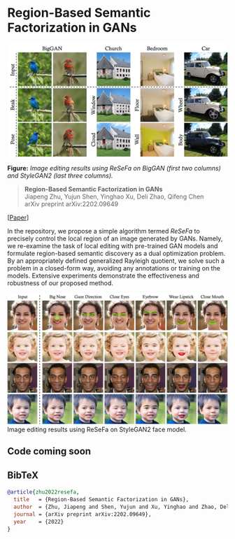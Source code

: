 # Region-Based Semantic Factorization in GANs

![image](./docs/assets/teaser.jpg)

**Figure:** *Image editing results using ReSeFa on BigGAN (first two columns) and StyleGAN2 (last three columns).*


> **Region-Based Semantic Factorization in GANs** <br>
> Jiapeng Zhu, Yujun Shen, Yinghao Xu, Deli Zhao, Qifeng Chen <br>
> arXiv preprint arXiv:2202.09649 <br>

[[Paper](http://arxiv.org/abs/2202.09649)]

In the repository, we propose a simple algorithm termed *ReSeFa* to precisely control the local region of an image generated by GANs.
Namely, we re-examine the task of local editing with pre-trained GAN models and formulate region-based semantic discovery as a dual optimization problem. 
By an appropriately defined generalized Rayleigh quotient, we solve such a problem in a closed-form way, avoiding any annotations or training on the models. Extensive experiments demonstrate the effectiveness and robustness of our proposed method.


![image](./docs/assets/face.jpg)
Image editing results using ReSeFa on StyleGAN2 face model.


## Code coming soon


## BibTeX

```bibtex
@article{zhu2022resefa,
  title   = {Region-Based Semantic Factorization in GANs},
  author  = {Zhu, Jiapeng and Shen, Yujun and Xu, Yinghao and Zhao, Deli and Chen, Qifeng},
  journal = {arXiv preprint arXiv:2202.09649},
  year    = {2022}
}
```
